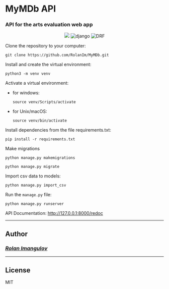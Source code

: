 # MyMDb API
### API for the arts evaluation web app

<p align="center">
<img src="https://img.shields.io/badge/Python-100000?style=for-the-badge&logo=python&logoColor=FFFFFF&labelColor=306998&color=black">
<img alt='django' src='https://img.shields.io/badge/django-100000?style=for-the-badge&logo=django&logoColor=white&labelColor=123524&color=black'/>
<img alt='DRF' src='https://img.shields.io/badge/Rest framework-100000?style=for-the-badge&logo=django&logoColor=white&labelColor=a52a2a&color=black'/>
</p>

Clone the repository to your computer:

```
git clone https://github.com/RolanIm/MyMDb.git
```

Install and create the virtual environment:

```
python3 -m venv venv
```

Activate a virtual environment:
- for windows:

  ```
  source venv/Scripts/activate
  ```
- for Unix/macOS:

  ```
  source venv/bin/activate
  ```

Install dependencies from the file requirements.txt: 

```
pip install -r requirements.txt
```

Make migrations

```
python manage.py makemigrations
```

```
python manage.py migrate
```

Import csv data to models:

```
python manage.py import_csv
```

Run the `manage.py` file: 

```
python manage.py runserver
```

API Documentation: http://127.0.0.1:8000/redoc

---
## Author
### [_Rolan Imangulov_](https://github.com/RolanIm)

---
## License

MIT

[//]: # (These are reference links used in the body of this note and get stripped out when the markdown processor does its job. There is no need to format nicely because it shouldn't be seen. Thanks SO - http://stackoverflow.com/questions/4823468/store-comments-in-markdown-syntax)
